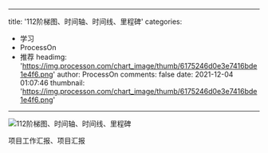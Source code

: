
---
title: '112阶梯图、时间轴、时间线、里程碑'
categories: 
 - 学习
 - ProcessOn
 - 推荐
headimg: 'https://img.processon.com/chart_image/thumb/6175246d0e3e7416bde1e4f6.png'
author: ProcessOn
comments: false
date: 2021-12-04 01:07:46
thumbnail: 'https://img.processon.com/chart_image/thumb/6175246d0e3e7416bde1e4f6.png'
---

<div>   
<img class="thumb" alt="112阶梯图、时间轴、时间线、里程碑" src="https://img.processon.com/chart_image/thumb/6175246d0e3e7416bde1e4f6.png" referrerpolicy="no-referrer">
<p>项目工作汇报、项目汇报</p>  
</div>
            